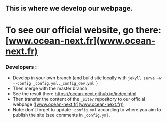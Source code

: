 ## This is where we develop our webpage. 

# To see our official website, go there: [www.ocean-next.fr](www.ocean-next.fr)

### Developers :
* Develop in your own branch (and build site locally with ```jekyll serve -w --config _config.yml,_config_dev.yml ```)
* Then merge with the master branch
* See the result there https://ocean-next.github.io/index.html
* Then transfer the content of the ```_site/``` repository to our official webpage ([www.ocean-next.fr](www.ocean-next.fr))
* Note: don't forget to update ```_config.yml``` according to where you aim to publish the site (see comments in ```_config.yml```.
